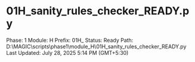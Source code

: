 # 01H_sanity_rules_checker_READY.py

Phase: 1
Module: H
Prefix: 01H_
Status: Ready
Path: D:\MAGIC\scripts\phase1\module_H\01H_sanity_rules_checker_READY.py
Last Updated: July 28, 2025 5:14 PM (GMT+5:30)